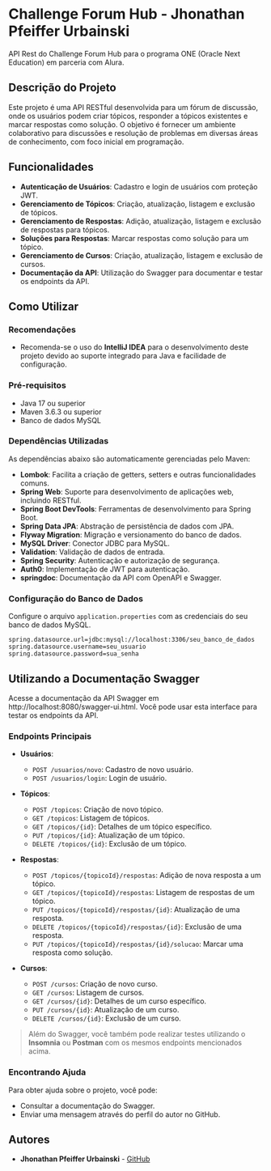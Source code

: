 # Challenge Forum Hub - Jhonathan Pfeiffer Urbainski

API Rest do Challenge Forum Hub para o programa ONE (Oracle Next Education) em parceria com Alura.

## Descrição do Projeto

Este projeto é uma API RESTful desenvolvida para um fórum de discussão, onde os usuários podem criar tópicos, responder a tópicos existentes e marcar respostas como solução. O objetivo é fornecer um ambiente colaborativo para discussões e resolução de problemas em diversas áreas de conhecimento, com foco inicial em programação.

## Funcionalidades

- **Autenticação de Usuários**: Cadastro e login de usuários com proteção JWT.
- **Gerenciamento de Tópicos**: Criação, atualização, listagem e exclusão de tópicos.
- **Gerenciamento de Respostas**: Adição, atualização, listagem e exclusão de respostas para tópicos.
- **Soluções para Respostas**: Marcar respostas como solução para um tópico.
- **Gerenciamento de Cursos**: Criação, atualização, listagem e exclusão de cursos.
- **Documentação da API**: Utilização do Swagger para documentar e testar os endpoints da API.

## Como Utilizar

### Recomendações

- Recomenda-se o uso do **IntelliJ IDEA** para o desenvolvimento deste projeto devido ao suporte integrado para Java e facilidade de configuração.

### Pré-requisitos

- Java 17 ou superior
- Maven 3.6.3 ou superior
- Banco de dados MySQL

### Dependências Utilizadas
As dependências abaixo são automaticamente gerenciadas pelo Maven:
- **Lombok**: Facilita a criação de getters, setters e outras funcionalidades comuns.
- **Spring Web**: Suporte para desenvolvimento de aplicações web, incluindo RESTful.
- **Spring Boot DevTools**: Ferramentas de desenvolvimento para Spring Boot.
- **Spring Data JPA**: Abstração de persistência de dados com JPA.
- **Flyway Migration**: Migração e versionamento do banco de dados.
- **MySQL Driver**: Conector JDBC para MySQL.
- **Validation**: Validação de dados de entrada.
- **Spring Security**: Autenticação e autorização de segurança.
- **Auth0**: Implementação de JWT para autenticação.
- **springdoc**: Documentação da API com OpenAPI e Swagger.

### Configuração do Banco de Dados

Configure o arquivo `application.properties` com as credenciais do seu banco de dados MySQL.

```properties
spring.datasource.url=jdbc:mysql://localhost:3306/seu_banco_de_dados
spring.datasource.username=seu_usuario
spring.datasource.password=sua_senha
```

## Utilizando a Documentação Swagger
Acesse a documentação da API Swagger em http://localhost:8080/swagger-ui.html. Você pode usar esta interface para testar os endpoints da API.

### Endpoints Principais

- **Usuários**:
    - `POST /usuarios/novo`: Cadastro de novo usuário.
    - `POST /usuarios/login`: Login de usuário.


- **Tópicos**:
    - `POST /topicos`: Criação de novo tópico.
    - `GET /topicos`: Listagem de tópicos.
    - `GET /topicos/{id}`: Detalhes de um tópico específico.
    - `PUT /topicos/{id}`: Atualização de um tópico.
    - `DELETE /topicos/{id}`: Exclusão de um tópico.
  

- **Respostas**:
    - `POST /topicos/{topicoId}/respostas`: Adição de nova resposta a um tópico.
    - `GET /topicos/{topicoId}/respostas`: Listagem de respostas de um tópico.
    - `PUT /topicos/{topicoId}/respostas/{id}`: Atualização de uma resposta.
    - `DELETE /topicos/{topicoId}/respostas/{id}`: Exclusão de uma resposta.
    - `PUT /topicos/{topicoId}/respostas/{id}/solucao`: Marcar uma resposta como solução.


- **Cursos**:
    - `POST /cursos`: Criação de novo curso.
    - `GET /cursos`: Listagem de cursos.
    - `GET /cursos/{id}`: Detalhes de um curso específico.
    - `PUT /cursos/{id}`: Atualização de um curso.
    - `DELETE /cursos/{id}`: Exclusão de um curso.


> Além do Swagger, você também pode realizar testes utilizando o **Insomnia** ou **Postman** com os mesmos endpoints mencionados acima.


### Encontrando Ajuda

Para obter ajuda sobre o projeto, você pode:

- Consultar a documentação do Swagger.
- Enviar uma mensagem através do perfil do autor no GitHub.

## Autores

- **Jhonathan Pfeiffer Urbainski** - [GitHub](https://github.com/jhonathan-p)
